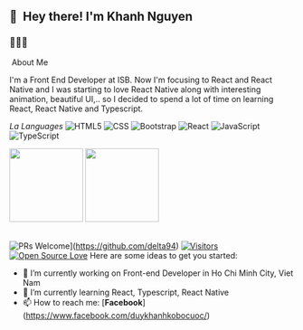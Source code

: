 ## 👋 &nbsp;Hey there! I'm Khanh Nguyen
### 👨🏻‍💻 

&nbsp;About Me

I'm a Front End Developer at ISB. 
Now I'm focusing to React and React Native and I was starting to love React Native along with interesting animation, beautiful UI,.. so I decided to spend a lot of time on learning React, React Native and Typescript. 

**La* Languages*
![HTML5](https://img.shields.io/badge/-HTML5-000000?style=flat&logo=HTML5)
![CSS](https://img.shields.io/badge/-CSS-333333?style=flat&logo=CSS3&logoColor=1572B6)
![Bootstrap](https://img.shields.io/badge/-Bootstrap-333333?style=flat&logo=bootstrap&logoColor=563D7C)
![React](https://img.shields.io/badge/-React-333333?style=flat&logo=react)
![JavaScript](https://img.shields.io/badge/-JavaScript-000000?style=flat&logo=javascript)
![TypeScript](https://img.shields.io/badge/-TypeScript-000000?style=flat&logo=typescript&logoColor=007ACC)

<img align="" height='130px' src="https://github-readme-stats.vercel.app/api?username=delta94&hide_title=true&show_icons=true&include_all_commits=true&line_height=21&bg_color=0,EC6C6C,FFD479,FFFC79,73FA79&theme=graywhite" />
<img align="" height='130px' src="https://github-readme-stats.vercel.app/api/top-langs/?username=delta94&hide_title=true&layout=compact&bg_color=0,73FA79,73FDFF,D783FF&theme=graywhite" />

<br/>![PRs Welcome](https://img.shields.io/badge/PRs-welcome-brightgreen.svg?style=flat&logo=github)](https://github.com/delta94) 
[![Visitors](https://visitor-badge.glitch.me/badge?page_id=delta94.visitor-badge)](https://github.com/emonno13) 
[![Open Source Love](https://badges.frapsoft.com/os/v2/open-source.svg?v=103)](https://github.com/delta94)
Here are some ideas to get you started:
- 🔭 I’m currently working on Front-end Developer in Ho Chi Minh City, Viet Nam
- 🌱 I’m currently learning React, Typescript, React Native
- 📫 How to reach me: [**Facebook**] (https://www.facebook.com/duykhanhkobocuoc/)
